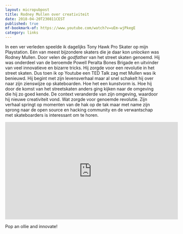 ```yaml
---
layout: micropubpost
title: Rodney Mullen over creativiteit
date: 2018-04-20T230811CEST
published: true
mf-bookmark-of: https://www.youtube.com/watch?v=uEm-wjPkegE
category: links
---
```

In een ver verleden speelde ik dagelijks Tony Hawk Pro Skater op mijn Playstation. Eén van meest bijzondere skaters die je daar kon _unlocken_ was Rodney Mullen. Door velen de _godfather_ van het street skaten genoemd. Hij was onderdeel van de beroemde Powell Peralta Bones Brigade en uitvinder van veel innovatieve en bizarre tricks. Hij zorgde voor een revolutie in het street skaten. Dus toen ik op Youtube een TED Talk zag met Mullen was ik benieuwd. 
Hij begint met zijn levensverhaal maar al snel schakelt hij over naar zijn zienswijze op skateboarden. Hoe het een kunstvorm is. Hoe hij door de komst van het streetskaten anders ging kijken naar de omgeving die hij zo goed kende. De context veranderde van zijn omgeving, waardoor hij nieuwe creativiteit vond. Wat zorgde voor genoemde revolutie. Zijn verhaal springt op momenten van de hak op de tak maar met name zijn sprong naar de open source en hacking community en de verwantschap met skateboarders is interessant om te horen. 

<iframe width="560" height="315" src="https://www.youtube.com/embed/uEm-wjPkegE" frameborder="0" allow="autoplay; encrypted-media" allowfullscreen></iframe>

Pop an ollie and innovate!